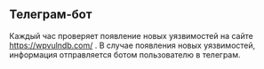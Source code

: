## Телеграм-бот

Каждый час проверяет появление новых уязвимостей на сайте https://wpvulndb.com/ . В случае появления новых уязвимостей, информация отправляется ботом пользователю в телеграм.
